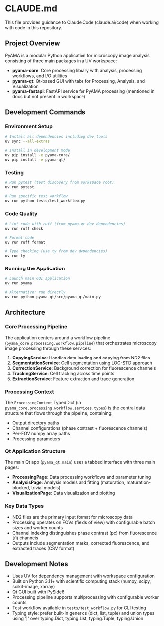 # CLAUDE.md

This file provides guidance to Claude Code (claude.ai/code) when working with code in this repository.

## Project Overview

PyAMA is a modular Python application for microscopy image analysis consisting of three main packages in a UV workspace:

- **pyama-core**: Core processing library with analysis, processing workflows, and I/O utilities
- **pyama-qt**: Qt-based GUI with tabs for Processing, Analysis, and Visualization
- **pyama-fastapi**: FastAPI service for PyAMA processing (mentioned in docs but not present in workspace)

## Development Commands

### Environment Setup
```bash
# Install all dependencies including dev tools
uv sync --all-extras

# Install in development mode
uv pip install -e pyama-core/
uv pip install -e pyama-qt/
```

### Testing
```bash
# Run pytest (test discovery from workspace root)
uv run pytest

# Run specific test workflow
uv run python tests/test_workflow.py
```

### Code Quality
```bash
# Lint code with ruff (from pyama-qt dev dependencies)
uv run ruff check

# Format code
uv run ruff format

# Type checking (use ty from dev dependencies)
uv run ty
```

### Running the Application
```bash
# Launch main GUI application
uv run pyama

# Alternative: run directly
uv run python pyama-qt/src/pyama_qt/main.py
```

## Architecture

### Core Processing Pipeline
The application centers around a workflow pipeline (`pyama_core.processing.workflow.pipeline`) that orchestrates microscopy image processing through these services:

1. **CopyingService**: Handles data loading and copying from ND2 files
2. **SegmentationService**: Cell segmentation using LOG-STD approach
3. **CorrectionService**: Background correction for fluorescence channels
4. **TrackingService**: Cell tracking across time points
5. **ExtractionService**: Feature extraction and trace generation

### Processing Context
The `ProcessingContext` TypedDict (in `pyama_core.processing.workflow.services.types`) is the central data structure that flows through the pipeline, containing:
- Output directory paths
- Channel configurations (phase contrast + fluorescence channels)
- Per-FOV numpy array paths
- Processing parameters

### Qt Application Structure
The main Qt app (`pyama_qt.main`) uses a tabbed interface with three main pages:
- **ProcessingPage**: Data processing workflows and parameter tuning
- **AnalysisPage**: Analysis models and fitting (maturation, maturation-blocked, trivial models)
- **VisualizationPage**: Data visualization and plotting

### Key Data Types
- ND2 files are the primary input format for microscopy data
- Processing operates on FOVs (fields of view) with configurable batch sizes and worker counts
- Channel indexing distinguishes phase contrast (pc) from fluorescence (fl) channels
- Outputs include segmentation masks, corrected fluorescence, and extracted traces (CSV format)

## Development Notes

- Uses UV for dependency management with workspace configuration
- Built on Python 3.11+ with scientific computing stack (numpy, scipy, scikit-image, xarray)
- Qt GUI built with PySide6
- Processing pipeline supports multiprocessing with configurable worker counts
- Test workflow available in `tests/test_workflow.py` for CLI testing
- Typing style: prefer built-in generics (dict, list, tuple) and union types using '|' over typing.Dict, typing.List, typing.Tuple, typing.Union
